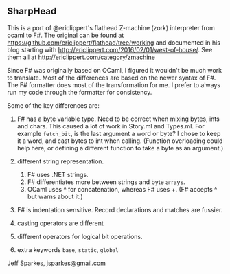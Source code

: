 ## SharpHead

This is a port of @ericlippert's flathead Z-machine (zork) interpreter
from ocaml to F#.  The original can be found at
https://github.com/ericlippert/flathead/tree/working and documented in
his blog starting with http://ericlippert.com/2016/02/01/west-of-house/.
See them all at http://ericlippert.com/category/zmachine

Since F# was originally based on OCaml, I figured it wouldn't be much
work to translate.  Most of the differences are based on the newer
syntax of F#.  The F# formatter does most of the transformation for
me.  I prefer to always run my code through the formatter for
consistency.

Some of the key differences are:

1. F# has a byte variable type.  Need to be correct when mixing bytes,
   ints and chars.  This caused a lot of work in Story.ml and
   Types.ml.  For example `fetch_bit`, is the last argument a word or
   byte?  I chose to keep it a word, and cast bytes to int when
   calling.  (Function overloading could help here, or defining a
   different function to take a byte as an argument.)
1. different string representation.
   1. F# uses .NET strings.
   1. F# differentiates more between strings and byte arrays.
   1. OCaml uses ^ for concatenation, whereas F# uses +.  (F# accepts
      ^ but warns about it.)

1. F# is indentation sensitive.  Record declarations and matches are
   fussier.

1. casting operators are different
2. different operators for logical bit operations.
1. extra keywords `base`, `static`, `global`



Jeff Sparkes, jsparkes@gmail.com

